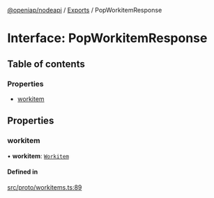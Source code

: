 [@openiap/nodeapi](../README.md) / [Exports](../modules.md) / PopWorkitemResponse

# Interface: PopWorkitemResponse

## Table of contents

### Properties

- [workitem](PopWorkitemResponse.md#workitem)

## Properties

### workitem

• **workitem**: [`Workitem`](../modules.md#workitem)

#### Defined in

[src/proto/workitems.ts:89](https://github.com/openiap/nodeapi/blob/a6b5438/src/proto/workitems.ts#L89)
